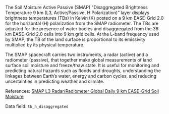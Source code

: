 The Soil Moisture Active Passive (SMAP) "Disaggregated Brightness Temperature 9 km (L3, Active/Passive, H Polarization)” layer displays brightness temperatures (TBs) in Kelvin (K) posted on a 9 km EASE-Grid 2.0 for the horizontal (H) polarization from the SMAP radiometer. The TBs are adjusted for the presence of water bodies and disaggregated from the 36 km EASE-Grid 2.0 cells into 9 km grid cells. At the L-band frequency used by SMAP, the TB of the land surface is proportional to its emissivity multiplied by its physical temperature.

The SMAP spacecraft carries two instruments, a radar (active) and a radiometer (passive), that together make global measurements of land surface soil moisture and freeze/thaw state. It is useful for monitoring and predicting natural hazards such as floods and droughts, understanding the linkages between Earth’s water, energy and carbon cycles, and reducing uncertainties in predicting weather and climate.

References: [SMAP L3 Radar/Radiometer Global Daily 9 km EASE-Grid Soil Moisture](https://nsidc.org/data/spl3smap/)

Data field: `tb_h_disaggregated`
